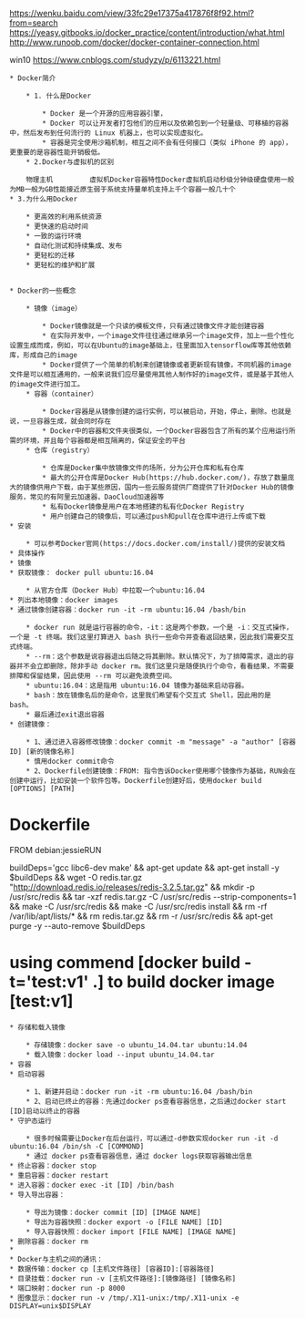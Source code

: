 https://wenku.baidu.com/view/33fc29e17375a417876f8f92.html?from=search
https://yeasy.gitbooks.io/docker_practice/content/introduction/what.html
http://www.runoob.com/docker/docker-container-connection.html

win10
https://www.cnblogs.com/studyzy/p/6113221.html

	* Docker简介

		* 1. 什么是Docker

			* Docker 是一个开源的应用容器引擎，
			* Docker 可以让开发者打包他们的应用以及依赖包到一个轻量级、可移植的容器中，然后发布到任何流行的 Linux 机器上，也可以实现虚拟化。
			* 容器是完全使用沙箱机制，相互之间不会有任何接口（类似 iPhone 的 app），更重要的是容器性能开销极低。
		* 2.Docker与虚拟机的区别

        物理主机         虚拟机Docker容器特性Docker虚拟机启动秒级分钟级硬盘使用一般为MB一般为GB性能接近原生弱于系统支持量单机支持上千个容器一般几十个
	* 3.为什么用Docker

		* 更高效的利用系统资源
		* 更快速的启动时间
		* 一致的运行环境
		* 自动化测试和持续集成、发布
		* 更轻松的迁移
		* 更轻松的维护和扩展


	* Docker的一些概念

		* 镜像（image）

			* Docker镜像就是一个只读的模板文件，只有通过镜像文件才能创建容器
			* 在实际开发中，一个image文件往往通过继承另一个image文件，加上一些个性化设置生成而成，例如，可以在Ubuntu的image基础上，往里面加入tensorflow库等其他依赖库，形成自己的image
			* Docker提供了一个简单的机制来创建镜像或者更新现有镜像，不同机器的image文件是可以相互通用的，一般来说我们应尽量使用其他人制作好的image文件，或是基于其他人的image文件进行加工。
		* 容器（container）

			* Docker容器是从镜像创建的运行实例，可以被启动，开始，停止，删除。也就是说，一旦容器生成，就会同时存在
			* Docker中的容器和文件夹很类似，一个Docker容器包含了所有的某个应用运行所需的环境，并且每个容器都是相互隔离的，保证安全的平台
		* 仓库（registry）

			* 仓库是Docker集中放镜像文件的场所，分为公开仓库和私有仓库
			* 最大的公开仓库是Docker Hub(https://hub.docker.com/)，存放了数量庞大的镜像供用户下载，由于某些原因，国内一些云服务提供厂商提供了针对Docker Hub的镜像服务，常见的有阿里云加速器，DaoCloud加速器等
			* 私有Docker镜像是用户在本地搭建的私有化Docker Registry
			* 用户创建自己的镜像后，可以通过push和pull在仓库中进行上传或下载
	* 安装

		* 可以参考Docker官网(https://docs.docker.com/install/)提供的安装文档
	* 具体操作
	* 镜像
	* 获取镜像： docker pull ubuntu:16.04

		* 从官方仓库（Docker Hub）中拉取一个ubuntu:16.04
	* 列出本地镜像：docker images
	* 通过镜像创建容器：docker run -it -rm ubuntu:16.04 /bash/bin

		* docker run 就是运行容器的命令，-it：这是两个参数，一个是 -i：交互式操作，一个是 -t 终端。我们这里打算进入 bash 执行一些命令并查看返回结果，因此我们需要交互式终端。
		* --rm：这个参数是说容器退出后随之将其删除。默认情况下，为了排障需求，退出的容器并不会立即删除，除非手动 docker rm。我们这里只是随便执行个命令，看看结果，不需要排障和保留结果，因此使用 --rm 可以避免浪费空间。
		* ubuntu:16.04：这是指用 ubuntu:16.04 镜像为基础来启动容器。
		* bash：放在镜像名后的是命令，这里我们希望有个交互式 Shell，因此用的是 bash。
		* 最后通过exit退出容器
	* 创建镜像：

		* 1、通过进入容器修改镜像：docker commit -m "message" -a "author" [容器ID] [新的镜像名称]
		* 慎用docker commit命令
		* 2、Dockerfile创建镜像：FROM: 指令告诉Docker使用哪个镜像作为基础，RUN会在创建中运行，比如安装一个软件包等。Dockerfile创建好后，使用docker build [OPTIONS] [PATH]

# Dockerfile
FROM debian:jessieRUN 

buildDeps='gcc libc6-dev make' \&& apt-get update \&& apt-get install -y $buildDeps \&& wget -O redis.tar.gz "http://download.redis.io/releases/redis-3.2.5.tar.gz" \&& mkdir -p /usr/src/redis \&& tar -xzf redis.tar.gz -C /usr/src/redis --strip-components=1 \&& make -C /usr/src/redis \&& make -C /usr/src/redis install \&& rm -rf /var/lib/apt/lists/* \&& rm redis.tar.gz \&& rm -r /usr/src/redis \&& apt-get purge -y --auto-remove $buildDeps

# using commend [docker build -t='test:v1' .] to build docker image [test:v1]


	* 存储和载入镜像

		* 存储镜像：docker save -o ubuntu_14.04.tar ubuntu:14.04
		* 载入镜像：docker load --input ubuntu_14.04.tar
	* 容器
	* 启动容器

		* 1、新建并启动：docker run -it -rm ubuntu:16.04 /bash/bin
		* 2、启动已终止的容器：先通过docker ps查看容器信息，之后通过docker start [ID]启动以终止的容器
	* 守护态运行

		* 很多时候需要让Docker在后台运行，可以通过-d参数实现docker run -it -d ubuntu:16.04 /bin/sh -C [COMMOND]
		* 通过 docker ps查看容器信息，通过 docker logs获取容器输出信息
	* 终止容器：docker stop
	* 重启容器：docker restart
	* 进入容器：docker exec -it [ID] /bin/bash
	* 导入导出容器：

		* 导出为镜像：docker commit [ID] [IMAGE NAME]
		* 导出为容器快照：docker export -o [FILE NAME] [ID] 
		* 导入容器快照：docker import [FILE NAME] [IMAGE NAME]
	* 删除容器：docker rm
	* 
	* Docker与主机之间的通讯：
	* 数据传输：docker cp [主机文件路径] [容器ID]:[容器路径]
	* 目录挂载：docker run -v [主机文件路径]:[镜像路径] [镜像名称]
	* 端口映射：docker run -p 8000
	* 图像显示：docker run -v /tmp/.X11-unix:/tmp/.X11-unix -e DISPLAY=unix$DISPLAY


